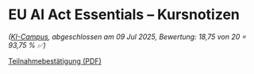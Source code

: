 # EU AI Act Essentials – Kursnotizen
*([KI-Campus](https://ki-campus.org/courses/EUAIAct), abgeschlossen am 09 Jul 2025, Bewertung: 18,75 von 20 = 93,75 % ✅)*

[Teilnahmebestätigung (PDF)](courses/eu-ai-act-essentials/teilnahmebestaetigung_EU_AI_Act_Essentials.pdf)
